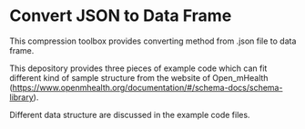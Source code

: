 # Convert JSON to Data Frame
This compression toolbox provides converting method from .json file to data frame.

This depository provides three pieces of example code which can fit different kind of sample structure from the website of Open_mHealth (https://www.openmhealth.org/documentation/#/schema-docs/schema-library).

Different data structure are discussed in the example code files.
